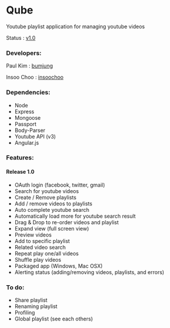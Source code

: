 Qube
==========

Youtube playlist application for managing youtube videos

Status : [v1.0](http://myroomserver.hanul.co:4455)

### Developers:

Paul Kim : [bumjung](https://github.com/bumjung)

Insoo Choo : [insoochoo](https://github.com/insoochoo)

### Dependencies:

   * Node
   * Express
   * Mongoose
   * Passport
   * Body-Parser
   * Youtube API (v3)
   * Angular.js

### Features:

#### Release 1.0
   * OAuth login (facebook, twitter, gmail)
   * Search for youtube videos
   * Create / Remove playlists
   * Add / remove videos to playlists
   * Auto complete youtube search
   * Automatically load more for youtube search result
   * Drag & Drop to re-order videos and playlist
   * Expand view (full screen view)
   * Preview videos
   * Add to specific playlist
   * Related video search
   * Repeat play one/all videos
   * Shuffle play videos
   * Packaged app (Windows, Mac OSX)
   * Alerting status (adding/removing videos, playlists, and errors)

### To do:
   * Share playlist
   * Renaming playlist
   * Profiling
   * Global playlist (see each others)
